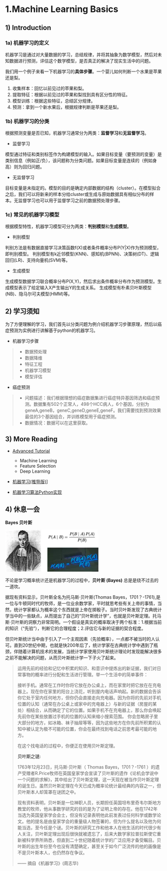 # 1.Machine Learning Basics

## 1\) Introduction

### 1a\) 机器学习的定义

机器学习是通过对大量数据的学习，总结规律，并将其抽象为数学模型，然后对未知数据进行预测，评估这个数学模型，是否真正的解决了现实生活中的问题。

我们用一个例子来看一下机器学习的**具体步骤**。一个婴儿如何判断一个水果是苹果还是梨。
1. 收集样本：回忆以前见过的苹果和梨。
2. 提取特征：根据以前见过的苹果和梨找到具有区分性的特征。
3. 模型训练：根据这些特征，总结区分规律。
4. 预测：拿到一个新水果后，根据规律判断是苹果还是梨。

### 1b\) 机器学习的分类

根据预测变量是否已知，机器学习通常分为两类：**监督学习**和**无监督学习**。

* 监督学习

模型通过特征和类别标签作为构建模型的输入。如果目标变量（要预测的变量）是类别信息（例如正/负），该问题称为分类问题。如果目标变量是连续的（例如身高）则为回归问题。

* 无监督学习

目标变量是未指定的。模型的目的是确定内部数据的结构（cluster）。在模型拟合之后，我们可以将新来的样本分给cluster或生成与原始数据具有相似分布的样本。无监督学习也可以用于监督学习之前的数据预处理步骤。

### 1c\) 常见的机器学习模型

根据模型特性，机器学习模型可分为两类：**判别模型**和**生成模型**。

* 判别模型

判别方法是有数据直接学习决策函数f(X)或者条件概率分布P(Y|X)作为预测模型，即判别模型。
判别模型有k近邻模型(KNN)、感知机(BPNN)、决策树(DT)、逻辑回归(LR)、支持向量机(SVM)等。

* 生成模型

生成模型数据学习联合概率分布P(X,Y)，然后求出条件概率分布作为预测模型。生成模型表示了给定输入X产生输出Y的生成关系。
生成模型有朴素贝叶斯模型(NB)、隐马尔可夫模型(HMM)等。


## 2\) 学习须知

为了方便理解的学习，我们首先以分类问题为例介绍机器学习步骤原理，然后以癌症预测为实例进行讲解基于python的机器学习。

* 机器学习步骤
> * 数据预处理
> * 数据降维
> * 特征工程
> * 机器学习模型
> * 模型评估

* 癌症预测
> * 问题描述：我们根据理想的癌症数据集进行癌症特异基因筛选和癌症预测。数据集有502个正常人，498个HCC病人，6个基因，分别为geneA,geneB，geneC,geneD,geneE,geneF。我们需要找到预测效果最佳的3个基因组合，并训练模型用于癌症预测。
> * 数据情况：数据可以在这里获取。

## 3\) More Reading

* [Advanced Tutorial](https://lulab1.gitbook.io/training/part-ii.-machine-learning-skills/1.machine-learning-basics)
  * Machine Learning
  * Feature Selection
  * Deep Learning

* [机器学习\(推导版\)](https://datawhalechina.github.io/pumpkin-book/#/)]

* [ 机器学习算法Python实现](https://github.com/lawlite19/MachineLearning_Python)



## 4\) 休息一会

**Bayes 贝叶斯**

![Bayes](../../png/bayes.png)

不论是学习概率统计还是机器学习的过程中，**贝叶斯 \(Bayes\)** 总是是绕不过去的一道坎。

据现有资料显示，贝叶斯全名为托马斯·贝叶斯\(Thomas Bayes，1701？-1761\),是一位与牛顿同时代的牧师，是一位业余数学家，平时就思考些有关上帝的事情，当然，统计学家都认为概率这个东西就是上帝在掷骰子。当时贝叶斯发现了古典统计学当中的一些缺点，从而提出了自己的“贝叶斯统计学”，也就是贝叶斯定理。托马斯·贝叶斯的洞察力非常简明。一个假设是真实的概率取决于两个标准：1.根据当前的知识（“先验”），判断它的合理程度；2.评估它与新的证据的契合程度。

但贝叶斯统计当中由于引入了一个主观因素（先验概率），一点都不被当时的人认可。直到20世纪中期，也就是快200年后了，统计学家在古典统计学中遇到了瓶颈，伴随着计算机技术的发展，当统计学家使用贝叶斯统计理论时发现能解决很多之前不能解决的问题，从而贝叶斯统计学一下子火了起来。

> 运用先前的经验和记忆中积累的知识、和意识中提炼出的新证据，我们对日常事物的概率进行分配和生活进行管理。举一个生活中的简单事件：
>
> 接听手机。通常在工作时你将它放在办公桌上，而在家里时把它放在在充电器上。现在你在家里的阳台上浇花，听到屋内电话声响起。新的数据会告诉你它处于室内任何地方，但你仍会直接走向充电器。因为你将的先前对手机位置的认知（通常在办公桌上或家中的充电器上）与新的证据（房屋的某处）相结合，从而确定了它的位置。如果手机不在充电器上，那么你会唤起先前你在某些放置过手机的位置的认知来缩小搜索范围。 你会忽略房子里大部分的地方，如冰箱、袜子抽屉等等，因为这些地方在你先前所积累的认知中被认定为极不可能的位置，你会在最终找到电话之前思考最可能的地方。
>
> 在这个找电话的过程中，你便正在使用贝叶斯定理。
>
> **贝叶斯之谜:**
>
> 1763年12月23日，托马斯·贝叶斯（ Thomas Bayes，1701？-1761 ）的遗产受赠者R.Price牧师在英国皇家学会宣读了贝叶斯的遗作《论机会学说中一个问题的求解》，其中给出了贝叶斯定理，这一天现在被当作贝叶斯定理的诞生日。虽然贝叶斯定理在今天已成为概率论统计最经典的内容之一，但贝叶斯本人却笼罩在谜团之中。
>
> 现有资料表明，贝叶斯是一位神职人员，长期担任英国坦布里奇韦尔斯地方教堂的牧师，他从事数学研究的目的是为了证明上帝的存在。他在1742年当选为英国皇家学会会士，但没有记录表明他此前发表过任何科学或数学论文。他的提名是由皇家学会的重量级人物签署的，但为什么提名以及他为何能当选，至今任是个谜。贝叶斯的研究工作和他本人在他生活的时代很少有人关注，贝叶斯定理出现后很快就被遗忘了，后来大数学家拉普拉斯使它重新被科学界所熟悉，但直到二十世纪随着统计学的广泛应用才备受瞩目。贝叶斯的出生年份至今也没有清楚确定，甚至关于如今广泛流传的他的画像是不是贝叶斯本人，也仍然存在争议。
>
> —— 摘自《机器学习》\(周志华\)


